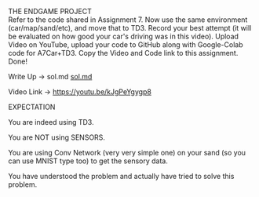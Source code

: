  THE ENDGAME PROJECT  
Refer to the code shared in Assignment 7. 
Now use the same environment (car/map/sand/etc), and move that to TD3.
Record your best attempt (it will be evaluated on how good your car's driving was in this video).
Upload Video on YouTube, upload your code to GitHub along with Google-Colab code for A7Car+TD3. 
Copy the Video and Code link to this assignment. 
Done!
  
 Write Up -> sol.md
 [sol.md](https://www.google.com)
  
Video Link -> https://youtu.be/kJgPeYgygp8


EXPECTATION

You are indeed using TD3.

You are NOT using SENSORS.

You are using Conv Network (very very simple one) on your sand (so you can use MNIST type too) to get the sensory data. 

You have understood the problem and actually have tried to solve this problem. 
